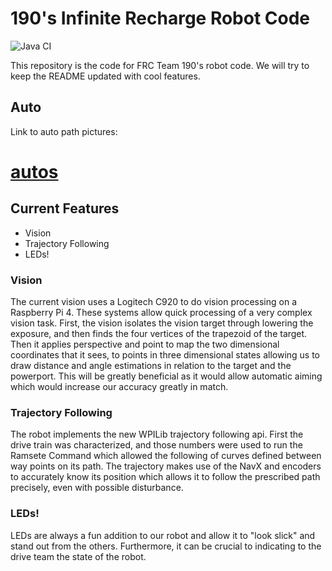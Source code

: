 # 190's Infinite Recharge Robot Code

![Java CI](https://github.com/Team-190/2k20-robot-code/workflows/Java%20CI/badge.svg)

This repository is the code for FRC Team 190's robot code. We will try to keep the README updated with cool features.

## Auto
Link to auto path pictures: 
# [autos](src/main/java/frc/robot/commands/auto/docs/autos.md)

## Current Features
 - Vision
 - Trajectory Following
 - LEDs!
 
### Vision

The current vision uses a Logitech C920 to do vision processing on a Raspberry Pi 4. These systems allow quick processing of a very complex vision task. First, the vision isolates the vision target through lowering the exposure, and then finds the four vertices of the trapezoid of the target. Then it applies perspective and point to map the two dimensional coordinates that it sees, to points in three dimensional states allowing us to draw distance and angle estimations in relation to the target and the powerport. This will be greatly beneficial as it would allow automatic aiming which would increase our accuracy greatly in match. 

### Trajectory Following

The robot implements the new WPILib trajectory following api. First the drive train was characterized, and those numbers were used to run the Ramsete Command which allowed the following of curves defined between way points on its path. The trajectory makes use of the NavX and encoders to accurately know its position which allows it to follow the prescribed path precisely, even with possible disturbance.

### LEDs!

LEDs are always a fun addition to our robot and allow it to "look slick" and stand out from the others. Furthermore, it can be crucial to indicating to the drive team the state of the robot.
